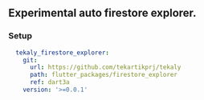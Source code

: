 ## Experimental auto firestore explorer.

### Setup

```yaml
  tekaly_firestore_explorer:
    git:
      url: https://github.com/tekartikprj/tekaly
      path: flutter_packages/firestore_explorer
      ref: dart3a
    version: '>=0.0.1'
```